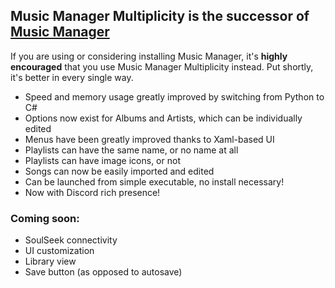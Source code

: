 ## Music Manager Multiplicity is the successor of [Music Manager](https://github.com/FluidicYottabyte/MusicManager)

If you are using or considering installing Music Manager, it's **highly encouraged** that you use Music Manager Multiplicity instead. Put shortly, it's better in every single way.

* Speed and memory usage greatly improved by switching from Python to C#
* Options now exist for Albums and Artists, which can be individually edited
* Menus have been greatly improved thanks to Xaml-based UI
* Playlists can have the same name, or no name at all
* Playlists can have image icons, or not
* Songs can now be easily imported and edited
* Can be launched from simple executable, no install necessary!
* Now with Discord rich presence!

### Coming soon:

* SoulSeek connectivity
* UI customization
* Library view
* Save button (as opposed to autosave)
